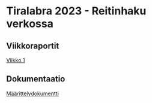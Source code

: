 # Tiralabra 2023 - Reitinhaku verkossa

## Viikkoraportit

[Viikko 1](/dokumentaatio/raportit/viikko1.md)

## Dokumentaatio

[Määrittelydokumentti](/dokumentaatio/maarittely.md)
